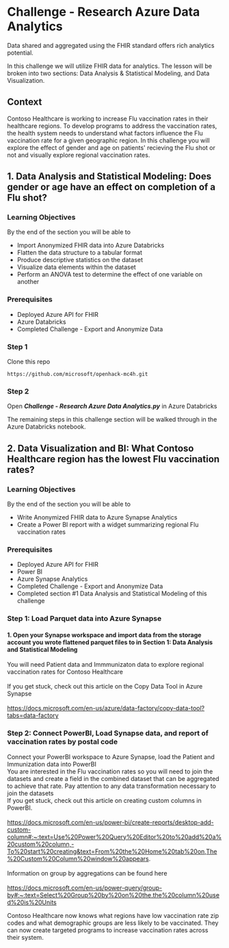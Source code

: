 # Challenge  - Research Azure Data Analytics

Data shared and aggregated using the FHIR standard offers rich analytics potential.

In this challenge we will utilize FHIR data for analytics. The lesson will be broken into two sections: Data Analysis & Statistical Modeling, and Data Visualization. 

## Context
Contoso Healthcare is working to increase Flu vaccination rates in their healthcare regions. To develop programs to address the vaccination rates, the health system needs to understand what factors influence the Flu vaccination rate for a given geographic region. In this challenge you will explore the effect of gender and age on patients' recieving the Flu shot or not and visually explore regional vaccination rates.

## 1. Data Analysis and Statistical Modeling: Does gender or age have an effect on completion of a Flu shot?
### Learning Objectives
By the end of the section you will be able to
* Import Anonymized FHIR data into Azure Databricks
* Flatten the data structure to a tabular format
* Produce descriptive statistics on the dataset
* Visualize data elements within the dataset
* Perform an ANOVA test to determine the effect of one variable on another

### Prerequisites 
* Deployed Azure API for FHIR
* Azure Databricks
* Completed Challenge - Export and Anonymize Data

### Step 1
Clone this repo 

	https://github.com/microsoft/openhack-mc4h.git

### Step 2
Open  ***Challenge  - Research Azure Data Analytics.py***  in Azure Databricks

The remaining steps in this challenge section will be walked through in the Azure Databricks notebook.


 
## 2. Data Visualization and BI: What Contoso Healthcare region has the lowest Flu vaccination rates?
### Learning Objectives
By the end of the section you will be able to 
* Write Anonymized FHIR data to Azure Synapse Analytics
* Create a Power BI report with a widget summarizing regional Flu vaccination rates

### Prerequisites 
* Deployed Azure API for FHIR
* Power BI
* Azure Synapse Analytics
* Completed Challenge - Export and Anonymize Data
* Completed section #1 Data Analysis and Statistical Modeling of this challenge

### Step 1: Load Parquet data into Azure Synapse

#### 1. Open your Synapse workspace and import data from the storage account you wrote flattened parquet files to in Section 1: Data Analysis and Statistical Modeling  <br />
You will need Patient data and Immmunizaton data to explore regional vaccination rates for Contoso Healthcare <br />
<br />
If you get stuck, check out this article on the Copy Data Tool in Azure Synapse<br />
<br />
https://docs.microsoft.com/en-us/azure/data-factory/copy-data-tool?tabs=data-factory
<br />

### Step 2: Connect PowerBI, Load Synapse data, and report of vaccination rates by postal code <br />
Connect your PowerBI workspace to Azure Synapse, load the Patient and Immunization data into PowerBI<br />
You are interested in the Flu vaccination rates so you will need to join the datasets and create a field in the combined dataset that can be aggregated to achieve that rate. Pay attention to any data transformation necessary to join the datasets <br />
If you get stuck, check out this article on creating custom columns in PowerBI. <br />
<br />
https://docs.microsoft.com/en-us/power-bi/create-reports/desktop-add-custom-column#:~:text=Use%20Power%20Query%20Editor%20to%20add%20a%20custom%20column,-To%20start%20creating&text=From%20the%20Home%20tab%20on,The%20Custom%20Column%20window%20appears. <br />
<br />
Information on group by aggregations can be found here<br />
<br />
https://docs.microsoft.com/en-us/power-query/group-by#:~:text=Select%20Group%20by%20on%20the,the%20column%20used%20is%20Units
<br />


Contoso Healthcare now knows what regions have low vaccination rate zip codes and what demographic groups are less likely to be vaccinated. They can now create targeted programs to increase vaccination rates across their system.
	
	
